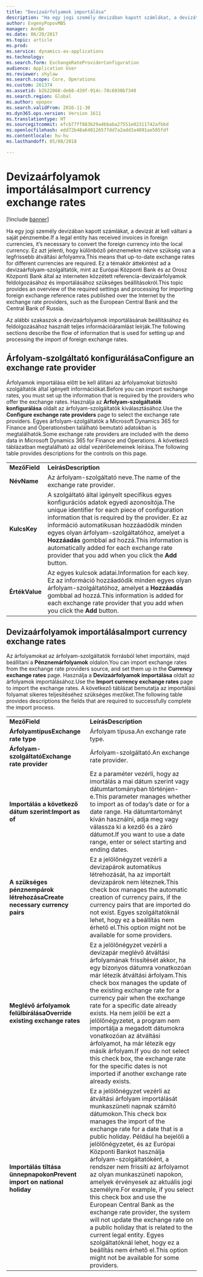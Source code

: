 ```yaml
---
title: "Devizaárfolyamok importálása"
description: "Ha egy jogi személy devizában kapott számlákat, a devizát át kell váltani a saját pénznembe. Ez azt jelenti, hogy különböző pénznemekre nézve szükség van a legfrissebb átváltási árfolyamra. Ez a témakör áttekintést ad a devizaárfolyam-szolgáltatók, mint az Európai Központi Bank és az Orosz Központi Bank által az interneten közzétett referencia-devizaárfolyamok feldolgozásához és importálásához szükséges beállításokról."
author: EvgenyPopovMBS
manager: AnnBe
ms.date: 06/20/2017
ms.topic: article
ms.prod: 
ms.service: dynamics-ax-applications
ms.technology: 
ms.search.form: ExchangeRateProviderConfiguration
audience: Application User
ms.reviewer: shylaw
ms.search.scope: Core, Operations
ms.custom: 261374
ms.assetid: b2b22868-de68-439f-914c-78c6930b7340
ms.search.region: Global
ms.author: epopov
ms.search.validFrom: 2016-11-30
ms.dyn365.ops.version: Version 1611
ms.translationtype: HT
ms.sourcegitcommit: efcb77ff883b29a4bbaba27551e02311742afbbd
ms.openlocfilehash: edd72b48a640126577dd7a2add3a4891ae505fdf
ms.contentlocale: hu-hu
ms.lasthandoff: 05/08/2018

---
```


# <a name="import-currency-exchange-rates"></a><span data-ttu-id="b6448-105">Devizaárfolyamok importálása</span><span class="sxs-lookup"><span data-stu-id="b6448-105">Import currency exchange rates</span></span>

[!include [banner](../includes/banner.md)]

<span data-ttu-id="b6448-106">Ha egy jogi személy devizában kapott számlákat, a devizát át kell váltani a saját pénznembe.</span><span class="sxs-lookup"><span data-stu-id="b6448-106">If a legal entity has received invoices in foreign currencies, it’s necessary to convert the foreign currency into the local currency.</span></span> <span data-ttu-id="b6448-107">Ez azt jelenti, hogy különböző pénznemekre nézve szükség van a legfrissebb átváltási árfolyamra.</span><span class="sxs-lookup"><span data-stu-id="b6448-107">This means that up-to-date exchange rates for different currencies are required.</span></span> <span data-ttu-id="b6448-108">Ez a témakör áttekintést ad a devizaárfolyam-szolgáltatók, mint az Európai Központi Bank és az Orosz Központi Bank által az interneten közzétett referencia-devizaárfolyamok feldolgozásához és importálásához szükséges beállításokról.</span><span class="sxs-lookup"><span data-stu-id="b6448-108">This topic provides an overview of the required settings and processing for importing foreign exchange reference rates published over the Internet by the exchange rate providers, such as the European Central Bank and the Central Bank of Russia.</span></span>

<span data-ttu-id="b6448-109">Az alábbi szakaszok a devizaárfolyamok importálásának beállításához és feldolgozásához használt teljes információáramlást leírják.</span><span class="sxs-lookup"><span data-stu-id="b6448-109">The following sections describe the flow of information that is used for setting up and processing the import of foreign exchange rates.</span></span>

## <a name="configure-an-exchange-rate-provider"></a><span data-ttu-id="b6448-110">Árfolyam-szolgáltató konfigurálása</span><span class="sxs-lookup"><span data-stu-id="b6448-110">Configure an exchange rate provider</span></span>
<span data-ttu-id="b6448-111">Árfolyamok importálása előtt be kell állítani az árfolyamokat biztosító szolgáltatók által igényelt információkat.</span><span class="sxs-lookup"><span data-stu-id="b6448-111">Before you can import exchange rates, you must set up the information that is required by the providers who offer the exchange rates.</span></span> <span data-ttu-id="b6448-112">Használja az **Árfolyam-szolgáltatók konfigurálása** oldalt az árfolyam-szolgáltatók kiválasztásához.</span><span class="sxs-lookup"><span data-stu-id="b6448-112">Use the **Configure exchange rate providers** page to select the exchange rate providers.</span></span> <span data-ttu-id="b6448-113">Egyes árfolyam-szolgáltatók a Microsoft Dynamics 365 for Finance and Operationsben található bemutató adatokban is megtalálhatók.</span><span class="sxs-lookup"><span data-stu-id="b6448-113">Some exchange rate providers are included with the demo data in Microsoft Dynamics 365 for Finance and Operations.</span></span> <span data-ttu-id="b6448-114">A következő táblázatban megtalálható az oldal vezérlőelemeinek leírása.</span><span class="sxs-lookup"><span data-stu-id="b6448-114">The following table provides descriptions for the controls on this page.</span></span>

|           |                                                                                                                                                                                                                             |
|-----------|-----------------------------------------------------------------------------------------------------------------------------------------------------------------------------------------------------------------------------|
| <span data-ttu-id="b6448-115">**Mező**</span><span class="sxs-lookup"><span data-stu-id="b6448-115">**Field**</span></span> | <span data-ttu-id="b6448-116">**Leírás**</span><span class="sxs-lookup"><span data-stu-id="b6448-116">**Description**</span></span>                                                                                                                                                                                                             |
| <span data-ttu-id="b6448-117">**Név**</span><span class="sxs-lookup"><span data-stu-id="b6448-117">**Name**</span></span>  | <span data-ttu-id="b6448-118">Az árfolyam-szolgáltató neve.</span><span class="sxs-lookup"><span data-stu-id="b6448-118">The name of the exchange rate provider.</span></span>                                                                                                                                                                                     |
| <span data-ttu-id="b6448-119">**Kulcs**</span><span class="sxs-lookup"><span data-stu-id="b6448-119">**Key**</span></span>   | <span data-ttu-id="b6448-120">A szolgáltató által igényelt specifikus egyes konfigurációs adatok egyedi azonosítója.</span><span class="sxs-lookup"><span data-stu-id="b6448-120">The unique identifier for each piece of configuration information that is required by the provider.</span></span> <span data-ttu-id="b6448-121">Ez az információ automatikusan hozzáadódik minden egyes olyan árfolyam-szolgáltatóhoz, amelyet a **Hozzáadás** gombbal ad hozzá.</span><span class="sxs-lookup"><span data-stu-id="b6448-121">This information is automatically added for each exchange rate provider that you add when you click the **Add** button.</span></span> |
| <span data-ttu-id="b6448-122">**Érték**</span><span class="sxs-lookup"><span data-stu-id="b6448-122">**Value**</span></span> | <span data-ttu-id="b6448-123">Az egyes kulcsok adatai.</span><span class="sxs-lookup"><span data-stu-id="b6448-123">Information for each key.</span></span> <span data-ttu-id="b6448-124">Ez az információ hozzáadódik minden egyes olyan árfolyam-szolgáltatóhoz, amelyet a **Hozzáadás** gombbal ad hozzá.</span><span class="sxs-lookup"><span data-stu-id="b6448-124">This information is added for each exchange rate provider that you add when you click the **Add** button.</span></span>                                                                                         |

## <a name="import-currency-exchange-rates"></a><span data-ttu-id="b6448-125">Devizaárfolyamok importálása</span><span class="sxs-lookup"><span data-stu-id="b6448-125">Import currency exchange rates</span></span>
<span data-ttu-id="b6448-126">Az árfolyamokat az árfolyam-szolgáltatók forrásból lehet importálni, majd beállítani a **Pénznemárfolyamok** oldalon.</span><span class="sxs-lookup"><span data-stu-id="b6448-126">You can import exchange rates from the exchange rate providers source, and set them up in the **Currency exchange rates** page.</span></span> <span data-ttu-id="b6448-127">Használja a **Devizaárfolyamok importálása** oldalt az árfolyamok importálásához.</span><span class="sxs-lookup"><span data-stu-id="b6448-127">Use the **Import currency exchange rates** page to import the exchange rates.</span></span> <span data-ttu-id="b6448-128">A következő táblázat bemutatja az importálási folyamat sikeres teljesítéséhez szükséges mezőket.</span><span class="sxs-lookup"><span data-stu-id="b6448-128">The following table provides descriptions the fields that are required to successfully complete the import process.</span></span>

|                                        |                                                                                                                                                                                                                                                                                                                                                                             |
|----------------------------------------|-----------------------------------------------------------------------------------------------------------------------------------------------------------------------------------------------------------------------------------------------------------------------------------------------------------------------------------------------------------------------------|
| <span data-ttu-id="b6448-129">**Mező**</span><span class="sxs-lookup"><span data-stu-id="b6448-129">**Field**</span></span>                              | <span data-ttu-id="b6448-130">**Leírás**</span><span class="sxs-lookup"><span data-stu-id="b6448-130">**Description**</span></span>                                                                                                                                                                                                                                                                                                                                                             |
| <span data-ttu-id="b6448-131">**Árfolyamtípus**</span><span class="sxs-lookup"><span data-stu-id="b6448-131">**Exchange rate type**</span></span>                 | <span data-ttu-id="b6448-132">Árfolyam típusa.</span><span class="sxs-lookup"><span data-stu-id="b6448-132">An exchange rate type.</span></span>                                                                                                                                                                                                                                                                                                                                                      |
| <span data-ttu-id="b6448-133">**Árfolyam-szolgáltató**</span><span class="sxs-lookup"><span data-stu-id="b6448-133">**Exchange rate provider**</span></span>             | <span data-ttu-id="b6448-134">Árfolyam-szolgáltató.</span><span class="sxs-lookup"><span data-stu-id="b6448-134">An exchange rate provider.</span></span>                                                                                                                                                                                                                                                                                                                                                  |
| <span data-ttu-id="b6448-135">**Importálás a következő dátum szerint:**</span><span class="sxs-lookup"><span data-stu-id="b6448-135">**Import as of**</span></span>                       | <span data-ttu-id="b6448-136">Ez a paraméter vezérli, hogy az imortálás a mai dátum szerint vagy dátumtartományban történjen-e.</span><span class="sxs-lookup"><span data-stu-id="b6448-136">This parameter manages whether to import as of today’s date or for a date range.</span></span> <span data-ttu-id="b6448-137">Ha dátumtartományt kíván használni, adja meg vagy válassza ki a kezdő és a záró dátumot.</span><span class="sxs-lookup"><span data-stu-id="b6448-137">If you want to use a date range, enter or select starting and ending dates.</span></span>                                                                                                                                                                                                                |
| <span data-ttu-id="b6448-138">**A szükséges pénznempárok létrehozása**</span><span class="sxs-lookup"><span data-stu-id="b6448-138">**Create necessary currency pairs**</span></span>    | <span data-ttu-id="b6448-139">Ez a jelölőnégyzet vezérli a devizapárok automatikus létrehozását, ha az importált devizapárok nem léteznek.</span><span class="sxs-lookup"><span data-stu-id="b6448-139">This check box manages the automatic creation of currency pairs, if the currency pairs that are imported do not exist.</span></span> <span data-ttu-id="b6448-140">Egyes szolgáltatóknál lehet, hogy ez a beállítás nem érhető el.</span><span class="sxs-lookup"><span data-stu-id="b6448-140">This option might not be available for some providers.</span></span>                                                                                                                                                                                               |
| <span data-ttu-id="b6448-141">**Meglévő árfolyamok felülbírálása**</span><span class="sxs-lookup"><span data-stu-id="b6448-141">**Override existing exchange rates**</span></span>   | <span data-ttu-id="b6448-142">Ez a jelölőnégyzet vezérli a devizapár meglévő átváltási árfolyamának frissítését akkor, ha egy bizonyos dátumra vonatkozóan már létezik átváltási árfolyam.</span><span class="sxs-lookup"><span data-stu-id="b6448-142">This check box manages the update of the existing exchange rate for a currency pair when the exchange rate for a specific date already exists.</span></span> <span data-ttu-id="b6448-143">Ha nem jelöli be ezt a jelölőnégyzetet, a program nem importálja a megadott dátumokra vonatkozóan az átváltási árfolyamot, ha már létezik egy másik árfolyam.</span><span class="sxs-lookup"><span data-stu-id="b6448-143">If you do not select this check box, the exchange rate for the specific dates is not imported if another exchange rate already exists.</span></span>                                                                                       |
| <span data-ttu-id="b6448-144">**Importálás tiltása ünnepnapokon**</span><span class="sxs-lookup"><span data-stu-id="b6448-144">**Prevent import on national holiday**</span></span> | <span data-ttu-id="b6448-145">Ez a jelölőnégyzet vezérli az átváltási árfolyam importálását munkaszüneti napnak számító dátumokon.</span><span class="sxs-lookup"><span data-stu-id="b6448-145">This check box manages the import of the exchange rate for a date that is a public holiday.</span></span> <span data-ttu-id="b6448-146">Például ha bejelöli a jelölőnégyzetet, és az Európai Központi Bankot használja árfolyam-szolgáltatóként, a rendszer nem frissíti az árfolyamot az olyan munkaszüneti napokon, amelyek érvényesek az aktuális jogi személyre.</span><span class="sxs-lookup"><span data-stu-id="b6448-146">For example, if you select this check box and use the European Central Bank as the exchange rate provider, the system will not update the exchange rate on a public holiday that is related to the current legal entity.</span></span> <span data-ttu-id="b6448-147">Egyes szolgáltatóknál lehet, hogy ez a beállítás nem érhető el.</span><span class="sxs-lookup"><span data-stu-id="b6448-147">This option might not be available for some providers.</span></span> |






